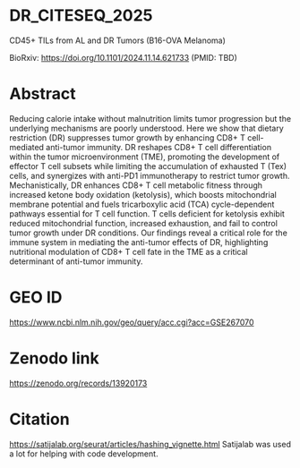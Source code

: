 # DR_CITESEQ_2025
CD45+ TILs from AL and DR Tumors (B16-OVA Melanoma) 

BioRxiv: https://doi.org/10.1101/2024.11.14.621733
(PMID: TBD)

# Abstract

Reducing calorie intake without malnutrition limits tumor progression but the underlying mechanisms are poorly understood. Here we show that dietary restriction (DR) suppresses tumor growth by enhancing CD8+ T cell-mediated anti-tumor immunity. DR reshapes CD8+ T cell differentiation within the tumor microenvironment (TME), promoting the development of effector T cell subsets while limiting the accumulation of exhausted T (Tex) cells, and synergizes with anti-PD1 immunotherapy to restrict tumor growth. Mechanistically, DR enhances CD8+ T cell metabolic fitness through increased ketone body oxidation (ketolysis), which boosts mitochondrial membrane potential and fuels tricarboxylic acid (TCA) cycle-dependent pathways essential for T cell function. T cells deficient for ketolysis exhibit reduced mitochondrial function, increased exhaustion, and fail to control tumor growth under DR conditions. Our findings reveal a critical role for the immune system in mediating the anti-tumor effects of DR, highlighting nutritional modulation of CD8+ T cell fate in the TME as a critical determinant of anti-tumor immunity.

# GEO ID
https://www.ncbi.nlm.nih.gov/geo/query/acc.cgi?acc=GSE267070

# Zenodo link
https://zenodo.org/records/13920173

# Citation 
https://satijalab.org/seurat/articles/hashing_vignette.html 
Satijalab was used a lot for helping with code development. 
